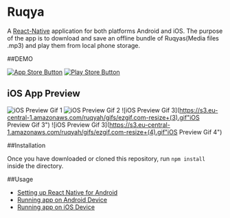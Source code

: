 # Ruqya

A [React-Native](https://github.com/facebook/react-native) application for both platforms Android and iOS. The purpose of the app is to download and save an offline bundle of Ruqyas(Media files .mp3) and play them from local phone storage.

##DEMO

[![App Store Button](http://imgur.com/y8PTxr9.png "App Store Button")](https://itunes.apple.com/us/app/ruqya/id1149892816?mt=8)
[![Play Store Button](http://imgur.com/utWa1co.png "Play Store Button")](https://play.google.com/store/apps/details?id=com.randroid)

## iOS App Preview

![iOS Preview Gif 1](https://s3.eu-central-1.amazonaws.com/ruqyah/gifs/ezgif.com-resize+(1).gif "iOS Preview Gif 1")
![iOS Preview Gif 2](https://s3.eu-central-1.amazonaws.com/ruqyah/gifs/ezgif.com-resize+(2).gif "iOS Preview Gif 2")
![iOS Preview Gif 3](https://s3.eu-central-1.amazonaws.com/ruqyah/gifs/ezgif.com-resize+(3).gif"iOS Preview Gif 3")
![iOS Preview Gif 3](https://s3.eu-central-1.amazonaws.com/ruqyah/gifs/ezgif.com-resize+(4).gif"iOS Preview Gif 4")

##Installation

Once you have downloaded or cloned this repository, run `npm install` inside the directory.

##Usage

- [Setting up React Native for Android](https://facebook.github.io/react-native/docs/android-setup.html#content)
- [Running app on Android Device](https://facebook.github.io/react-native/docs/running-on-device-android.html#content)
- [Running app on iOS Device](https://facebook.github.io/react-native/docs/running-on-device-ios.html#content)